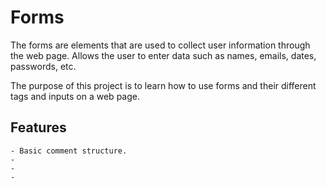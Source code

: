 # Forms

The forms are elements that are used to collect user information through the web page. Allows the user to enter data such as names, emails, dates, passwords, etc.

The purpose of this project is to learn how to use forms and their different tags and inputs on a web page.

## Features

    - Basic comment structure.
    - 
    - 
    - 

